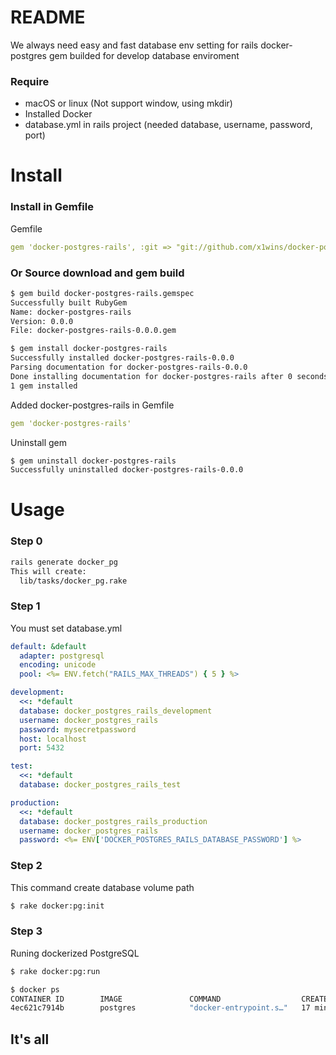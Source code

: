 # README
We always need easy and fast database env setting for rails
docker-postgres gem builded for develop database enviroment

### Require
* macOS or linux (Not support window, using mkdir)
* Installed Docker
* database.yml in rails project (needed database, username, password, port)

# Install
### Install in Gemfile
Gemfile
```yaml
gem 'docker-postgres-rails', :git => "git://github.com/x1wins/docker-postgres-rails.git"
```

### Or Source download and gem build
```bash
$ gem build docker-postgres-rails.gemspec
Successfully built RubyGem
Name: docker-postgres-rails
Version: 0.0.0
File: docker-postgres-rails-0.0.0.gem
```
```bash
$ gem install docker-postgres-rails
Successfully installed docker-postgres-rails-0.0.0
Parsing documentation for docker-postgres-rails-0.0.0
Done installing documentation for docker-postgres-rails after 0 seconds
1 gem installed
```
Added docker-postgres-rails in Gemfile
```yaml
gem 'docker-postgres-rails'
```

Uninstall gem
```bash
$ gem uninstall docker-postgres-rails
Successfully uninstalled docker-postgres-rails-0.0.0
```

# Usage
### Step 0
```bash
rails generate docker_pg
This will create:
  lib/tasks/docker_pg.rake
```

### Step 1
You must set database.yml
```yaml
default: &default
  adapter: postgresql
  encoding: unicode
  pool: <%= ENV.fetch("RAILS_MAX_THREADS") { 5 } %>

development:
  <<: *default
  database: docker_postgres_rails_development
  username: docker_postgres_rails
  password: mysecretpassword
  host: localhost
  port: 5432

test:
  <<: *default
  database: docker_postgres_rails_test

production:
  <<: *default
  database: docker_postgres_rails_production
  username: docker_postgres_rails
  password: <%= ENV['DOCKER_POSTGRES_RAILS_DATABASE_PASSWORD'] %>
```

### Step 2
This command create database volume path
```bash
$ rake docker:pg:init
```

### Step 3
Runing dockerized PostgreSQL
```bash
$ rake docker:pg:run
```
```bash
$ docker ps
CONTAINER ID        IMAGE               COMMAND                  CREATED             STATUS              PORTS                    NAMES
4ec621c7914b        postgres            "docker-entrypoint.s…"   17 minutes ago      Up 17 minutes       0.0.0.0:5432->5432/tcp   docker_postgres_rails_development
```

## It's all

